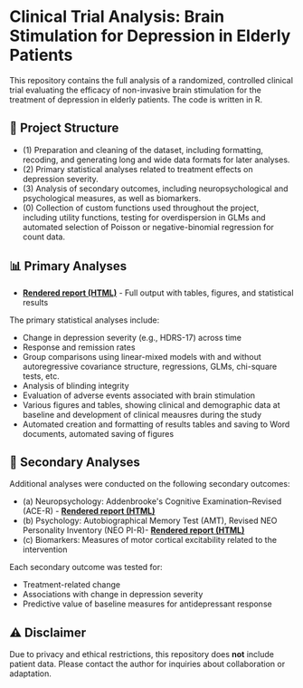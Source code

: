 # Clinical Trial Analysis: Brain Stimulation for Depression in Elderly Patients

This repository contains the full analysis of a randomized, controlled clinical trial evaluating the efficacy of non-invasive brain stimulation for the treatment of depression in elderly patients. 
The code is written in R.

## 📂 Project Structure

- (1) Preparation and cleaning of the dataset, including formatting, recoding, and generating long and wide data formats for later analyses.
- (2) Primary statistical analyses related to treatment effects on depression severity.
- (3) Analysis of secondary outcomes, including neuropsychological and psychological measures, as well as biomarkers.
- (0) Collection of custom functions used throughout the project, including utility functions, testing for overdispersion in GLMs and automated selection of Poisson or negative-binomial regression for count data.  

## 📊 Primary Analyses
- [**Rendered report (HTML)**](https://matthiasluthi.github.io/RCT-brain-stimulation-elderly/2-primary-analyses.html) - Full output with tables, figures, and statistical results

The primary statistical analyses include:
- Change in depression severity (e.g., HDRS-17) across time
- Response and remission rates
- Group comparisons using linear-mixed models with and without autoregressive covariance structure, regressions, GLMs, chi-square tests, etc.
- Analysis of blinding integrity
- Evaluation of adverse events associated with brain stimulation
- Various figures and tables, showing clinical and demographic data at baseline and development of clinical meausres during the study
- Automated creation and formatting of results tables and saving to Word documents, automated saving of figures

## 🧠 Secondary Analyses

Additional analyses were conducted on the following secondary outcomes:
- (a) Neuropsychology: Addenbrooke's Cognitive Examination–Revised (ACE-R) - [**Rendered report (HTML)**](https://matthiasluthi.github.io/RCT-brain-stimulation-elderly/3a-secondary-analyses-neuropsychology.html)
- (b) Psychology: Autobiographical Memory Test (AMT), Revised NEO Personality Inventory (NEO PI-R)- [**Rendered report (HTML)**](https://matthiasluthi.github.io/RCT-brain-stimulation-elderly/3b-secondary-analyses-psychology.html)
- (c) Biomarkers: Measures of motor cortical excitability related to the intervention

Each secondary outcome was tested for:
- Treatment-related change
- Associations with change in depression severity
- Predictive value of baseline measures for antidepressant response

## ⚠️ Disclaimer

Due to privacy and ethical restrictions, this repository does **not** include patient data.
Please contact the author for inquiries about collaboration or adaptation.
